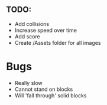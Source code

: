 ## TODO: 
- Add collisions 
- Increase speed over time
- Add score
- Create /Assets folder for all images

# Bugs
- Really slow
- Cannot stand on blocks
- Will 'fall through' solid blocks